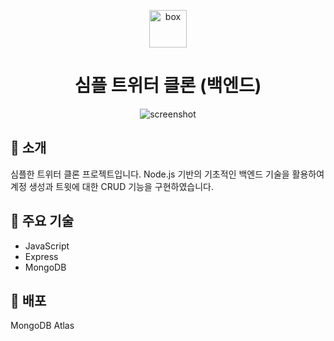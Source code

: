 <p align="center">
  <img alt="box" src="https://cdn-icons-png.flaticon.com/512/1409/1409937.png" width="60" />
</p>
<h1 align="center">
  심플 트위터 클론 (백엔드)
</h1>

<div align="center">
  <img alt="screenshot" src="./src/screenshots/1.png" />
</div>

## 👻 소개

심플한 트위터 클론 프로젝트입니다. Node.js 기반의 기초적인 백엔드 기술을 활용하여 계정 생성과 트윗에 대한 CRUD 기능을 구현하였습니다.

## 🔧 주요 기술

- JavaScript
- Express
- MongoDB

## 🚀 배포

MongoDB Atlas
